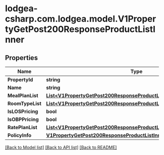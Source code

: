 
# lodgea-csharp.com.lodgea.model.V1PropertyGetPost200ResponseProductListInner

## Properties

Name | Type | Description | Notes
------------ | ------------- | ------------- | -------------
**PropertyId** | **string** |  | [optional] 
**Name** | **string** |  | [optional] 
**MealPlanList** | [**List&lt;V1PropertyGetPost200ResponseProductListInnerMealPlanListInner&gt;**](V1PropertyGetPost200ResponseProductListInnerMealPlanListInner.md) |  | [optional] 
**RoomTypeList** | [**List&lt;V1PropertyGetPost200ResponseProductListInnerRoomTypeListInner&gt;**](V1PropertyGetPost200ResponseProductListInnerRoomTypeListInner.md) |  | [optional] 
**IsLOSPricing** | **bool** |  | [optional] 
**IsOBPPricing** | **bool** |  | [optional] 
**RatePlanList** | [**List&lt;V1PropertyGetPost200ResponseProductListInnerRatePlanListInner&gt;**](V1PropertyGetPost200ResponseProductListInnerRatePlanListInner.md) |  | [optional] 
**PolicyInfo** | [**V1PropertyGetPost200ResponseProductListInnerPolicyInfo**](V1PropertyGetPost200ResponseProductListInnerPolicyInfo.md) |  | [optional] 

[[Back to Model list]](../README.md#documentation-for-models)
[[Back to API list]](../README.md#documentation-for-api-endpoints)
[[Back to README]](../README.md)

